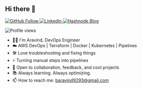 ## Hi there 👋

<p align="left">
  <a href="https://github.com/xaravind">
    <img src="https://img.shields.io/github/followers/xaravind?label=Follow&style=social" alt="GitHub Follow">
  </a>
  <a href="https://www.linkedin.com/in/aravindbasava">
    <img src="https://img.shields.io/badge/LinkedIn-Aravind%20Basava-blue?style=flat&logo=linkedin" alt="LinkedIn">
  </a>
  <a href="https://hashnode.com/@xaravind">
    <img src="https://img.shields.io/badge/Hashnode-Tech%20Blog-blue?style=flat&logo=hashnode" alt="Hashnode Blog">
  </a>
</p>

<p align="left">
  <img src="https://komarev.com/ghpvc/?username=xaravind&style=flat&color=blue" alt="Profile views">
</p>


* 👨‍💻 I'm Aravind, DevOps Engineer 
* ☁️ AWS DevOps | Terraform | Docker | Kubernetes | Pipelines
* 🛠️ Love troubleshooting and fixing things
* ⚡ Turning manual steps into pipelines
* 💬 Open to collaboration, feedback, and cool projects
* 📚 Always learning. Always optimizing.
* 📫 How to reach me: baravind9293@gmail.com
